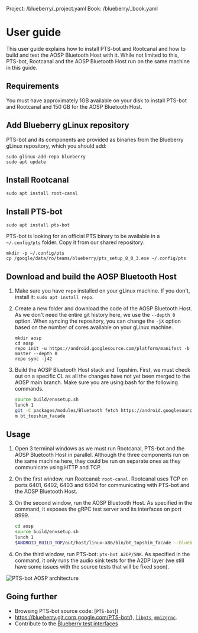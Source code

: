 Project: /blueberry/_project.yaml
Book: /blueberry/_book.yaml

# User guide

This user guide explains how to install PTS-bot and Rootcanal and how to build
and test the AOSP Bluetooth Host with it. While not limited to this, PTS-bot,
Rootcanal and the AOSP Bluetooth Host run on the same machine in this guide.

## Requirements

You must have approximately 1GB available on your disk to install PTS-bot and
Rootcanal and 150 GB for the AOSP Bluetooth Host.

## Add Blueberry gLinux repository

PTS-bot and its components are provided as binaries from the Blueberry gLinux
repository, which you should add:

```shell
sudo glinux-add-repo blueberry
sudo apt update
```

## Install Rootcanal

```shell
sudo apt install root-canal
```

## Install PTS-bot

```shell
sudo apt install pts-bot
```

PTS-bot is looking for an official PTS binary to be available in a
`~/.config/pts` folder. Copy it from our shared repository:

```shell
mkdir -p ~/.config/pts
cp /google/data/ro/teams/blueberry/pts_setup_8_0_3.exe ~/.config/pts
```

## Download and build the AOSP Bluetooth Host

1. Make sure you have `repo` installed on your gLinux machine. If you don't,
   install it: `sudo apt install repo`.

1. Create a new folder and download the code of the AOSP Bluetooth Host. As we
   don't need the entire git history here, we use the `--depth 0` option. When
   syncing the repository, you can change the `-jX` option based on the number
   of cores available on your gLinux machine.

   ```shell
   mkdir aosp
   cd aosp
   repo init -u https://android.googlesource.com/platform/manifest -b master --depth 0
   repo sync -j42
   ```

1. Build the AOSP Bluetooth Host stack and Topshim. First, we must check out on
   a specific CL as all the changes have not yet been merged to the AOSP main
   branch. Make sure you are using bash for the following commands.

   ```bash
   source build/envsetup.sh
   lunch 1
   git -C packages/modules/Bluetooth fetch https://android.googlesource.com/platform/packages/modules/Bluetooth refs/changes/82/1882482/1 && git -C packages/modules/Bluetooth checkout FETCH_HEAD
   m bt_topshim_facade
   ```

## Usage

1. Open 3 terminal windows as we must run Rootcanal, PTS-bot and the AOSP
   Bluetooth Host in parallel. Although the three components run on the same
   machine here, they could be run on separate ones as they communicate using
   HTTP and TCP.

1. On the first window, run Rootcanal: `root-canal`. Rootcanal uses TCP on ports
   6401, 6402, 6403 and 6404 for communicating with PTS-bot and the AOSP
   Bluetooth Host.

1. On the second window, run the AOSP Bluetooth Host. As specified in the
   command, it exposes the gRPC test server and its interfaces on port 8999.

   ```bash
   cd aosp
   source build/envsetup.sh
   lunch 1
   $ANDROID_BUILD_TOP/out/host/linux-x86/bin/bt_topshim_facade --blueberry=true --grpc-port=8999
   ```

1. On the third window, run PTS-bot: `pts-bot A2DP/SNK`. As specified in the
   command, it only runs the audio sink tests for the A2DP layer (we still have
   some issues with the source tests that will be fixed soon).

![PTS-bot AOSP architecture](
/blueberry/guides/pts-bot/images/pts-bot-architecture-aosp.svg)

## Going further

* Browsing PTS-bot source code: [`PTS-bot`](
* https://blueberry.git.corp.google.com/PTS-bot/), [`libpts`](
  https://blueberry.git.corp.google.com/libpts/), [`mmi2grpc`](
  https://blueberry.git.corp.google.com/mmi2grpc/).
* Contribute to the [Blueberry test interfaces](
  https://blueberry.git.corp.google.com/bt-test-interfaces/)
